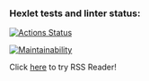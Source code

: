 ### Hexlet tests and linter status:

[![Actions Status](https://github.com/nunsez/frontend-project-lvl3/workflows/hexlet-check/badge.svg)](https://github.com/nunsez/frontend-project-lvl3/actions)

[![Maintainability](https://api.codeclimate.com/v1/badges/f94c0c749434ae8606b4/maintainability)](https://codeclimate.com/github/nunsez/frontend-project-lvl3/maintainability)

Click [here](https://frontend-project-lvl3-gules.vercel.app/) to try RSS Reader!
